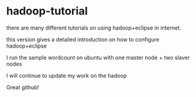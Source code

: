 # hadoop-tutorial
there are many different tutorials on using hadoop+eclipse in internet.

this version gives a detailed introduction on how to configure hadoop+eclipse

I run the sample wordcount on ubuntu with one master node + two slaver nodes

I will continue to update my work on the hadoop

Great github!
